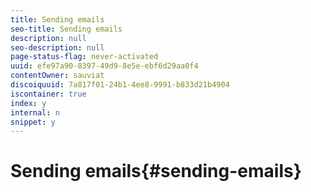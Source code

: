 ```yaml
---
title: Sending emails
seo-title: Sending emails
description: null
seo-description: null
page-status-flag: never-activated
uuid: efe97a90-8397-49d9-8e5e-ebf6d29aa0f4
contentOwner: sauviat
discoiquuid: 7a817f01-24b1-4ee8-9991-b833d21b4904
iscontainer: true
index: y
internal: n
snippet: y
---
```


# Sending emails{#sending-emails}

